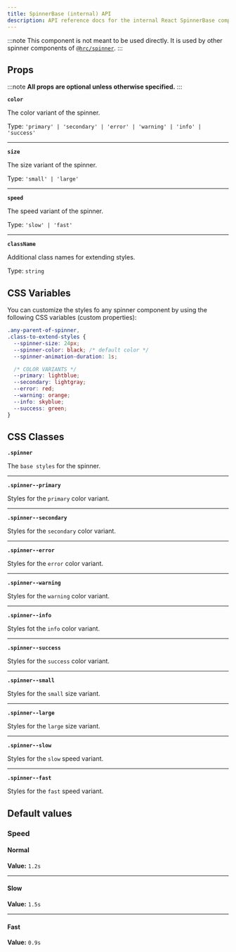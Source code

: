 ```yaml
---
title: SpinnerBase (internal) API
description: API reference docs for the internal React SpinnerBase component
---
```


:::note
This component is not meant to be used directly. It is used by other spinner
components of [`@hrc/spinner`](/hrc/packages/spinner).
:::

## Props

:::note
**All props are optional unless otherwise specified.**
:::

**`color`**

The color variant of the spinner.

Type: `'primary' | 'secondary' | 'error' | 'warning' | 'info' | 'success'`

---

**`size`**

The size variant of the spinner.

Type: `'small' | 'large'`

---

**`speed`**

The speed variant of the spinner.

Type: `'slow' | 'fast'`

---

**`className`**

Additional class names for extending styles.

Type: `string`

## CSS Variables

You can customize the styles fo any spinner component by using the following CSS
variables (custom properties):

```css
.any-parent-of-spinner,
.class-to-extend-styles {
  --spinner-size: 24px;
  --spinner-color: black; /* default color */
  --spinner-animation-duration: 1s;

  /* COLOR VARIANTS */
  --primary: lightblue;
  --secondary: lightgray;
  --error: red;
  --warning: orange;
  --info: skyblue;
  --success: green;
}
```

## CSS Classes

**`.spinner`**

The `base styles` for the spinner.

---

**`.spinner--primary`**

Styles for the `primary` color variant.

---

**`.spinner--secondary`**

Styles for the `secondary` color variant.

---

**`.spinner--error`**

Styles for the `error` color variant.

---

**`.spinner--warning`**

Styles for the `warning` color variant.

---

**`.spinner--info`**

Styles fot the `info` color variant.

---

**`.spinner--success`**

Styles for the `success` color variant.

---

**`.spinner--small`**

Styles for the `small` size variant.

---

**`.spinner--large`**

Styles for the `large` size variant.

---

**`.spinner--slow`**

Styles for the `slow` speed variant.

---

**`.spinner--fast`**

Styles for the `fast` speed variant.

## Default values

### Speed

#### Normal

**Value:** `1.2s`

---

#### Slow

**Value:** `1.5s`

---

#### Fast

**Value:** `0.9s`
